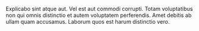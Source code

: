 Explicabo sint atque aut. Vel est aut commodi corrupti. Totam voluptatibus non qui omnis distinctio et autem voluptatem perferendis. Amet debitis ab ullam quam accusamus. Laborum quos est harum distinctio vero.